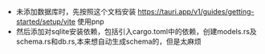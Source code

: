 - 未添加数据库时，先按照这个文档安装   https://tauri.app/v1/guides/getting-started/setup/vite  使用pnp
- 然后添加对sqlite安装依赖，包括引入cargo.toml中的依赖，创建models.rs及schema.rs和db.rs,本来想自动生成schema的，但是太麻烦
